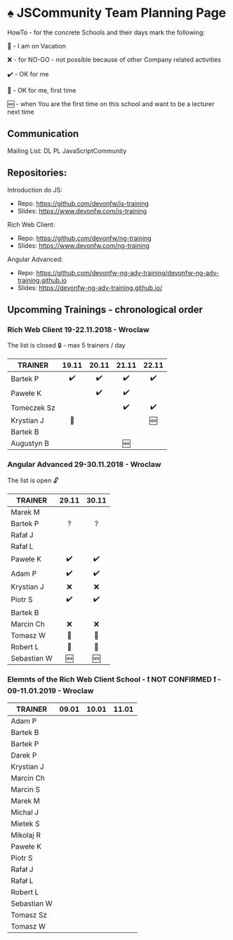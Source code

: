 # :spades: JSCommunity Team Planning Page

HowTo - for the concrete Schools and their days mark the following:

:palm_tree: - I am on Vacation

:x: - for NO-GO - not possible because of other Company related activities

:heavy_check_mark: - OK for me

:beginner: - OK for me, first time

:new: - when You are the first time on this school and want to be a lecturer next time

## Communication

Mailing List: DL PL JavaScriptCommunity

## Repositories:

Introduction do JS: 
* Repo: https://github.com/devonfw/js-training
* Slides: https://www.devonfw.com/js-training

Rich Web Client: 
* Repo: https://github.com/devonfw/ng-training
* Slides: https://www.devonfw.com/ng-training 

Angular Advanced: 
* Repo: https://github.com/devonfw-ng-adv-training/devonfw-ng-adv-training.github.io
* Slides: https://devonfw-ng-adv-training.github.io/

## Upcomming Trainings - chronological order

### Rich Web Client 19-22.11.2018 - Wroclaw
The list is closed :lock: - max 5 trainers / day

| TRAINER       |      19.11	     |      20.11       |      21.11	     |      22.11       |
| --            |      :---:       |      :---:       |      :---:       |      :---:       |
| Bartek P      |:heavy_check_mark:|:heavy_check_mark:|:heavy_check_mark:|:heavy_check_mark:|
| Pawełe K      |                  |:heavy_check_mark:|:heavy_check_mark:|                  |
| Tomeczek Sz   |                  |                  |:heavy_check_mark:|:heavy_check_mark:|
| Krystian J    |    :beginner:    |                  |                  |      :new:       |
| Bartek B      |                  |                  |                  |                  |
| Augustyn B    |                  |                  |       :new:      |                  |

### Angular Advanced 29-30.11.2018 - Wroclaw
The list is open :unlock:

| TRAINER       |      29.11	     |      30.11       |
| --            |      :---:       |      :---:       |
| Marek M       |                  |                  |
| Bartek P      |       ?          |        ?         |
| Rafał J       |                  |                  |
| Rafał L       |                  |                  |
| Pawełe K      |:heavy_check_mark:|:heavy_check_mark:|
| Adam P        |:heavy_check_mark:|:heavy_check_mark:|
| Krystian J    |       :x:        |       :x:        |
| Piotr S       |:heavy_check_mark:|:heavy_check_mark:|
| Bartek B      |                  |                  |
| Marcin Ch     |       :x:        |       :x:        |
| Tomasz W      |    :beginner:    |    :beginner:    |
| Robert L      |    :beginner:    |    :beginner:    |
| Sebastian W   |      :new:       |      :new:       |

### Elemnts of the Rich Web Client School - :exclamation: NOT CONFIRMED :exclamation: - 09-11.01.2019 - Wroclaw

| TRAINER       |      09.01	     |      10.01       |      11.01	     |
| --            |      :---:       |      :---:       |      :---:       |
| Adam P        |                  |                  |                  |
| Bartek B      |                  |                  |                  |
| Bartek P      |                  |                  |                  |
| Darek P       |                  |                  |                  |
| Krystian J    |                  |                  |                  |
| Marcin Ch     |                  |                  |                  |
| Marcin S      |                  |                  |                  |
| Marek M       |                  |                  |                  |
| Michal J      |                  |                  |                  |
| Mietek S      |                  |                  |                  |
| Mikolaj R     |                  |                  |                  |
| Pawełe K      |                  |                  |                  |
| Piotr S       |                  |                  |                  |
| Rafał J       |                  |                  |                  |
| Rafał L       |                  |                  |                  |
| Robert L      |                  |                  |                  |
| Sebastian W   |                  |                  |                  |
| Tomasz Sz     |                  |                  |                  |
| Tomasz W      |                  |                  |                  |
